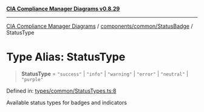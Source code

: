 [**CIA Compliance Manager Diagrams v0.8.29**](../../../../README.md)

***

[CIA Compliance Manager Diagrams](../../../../modules.md) / [components/common/StatusBadge](../README.md) / StatusType

# Type Alias: StatusType

> **StatusType** = `"success"` \| `"info"` \| `"warning"` \| `"error"` \| `"neutral"` \| `"purple"`

Defined in: [types/common/StatusTypes.ts:8](https://github.com/Hack23/cia-compliance-manager/blob/5836b4c74e2010cd05eca63c0016fd711c628ec9/src/types/common/StatusTypes.ts#L8)

Available status types for badges and indicators
